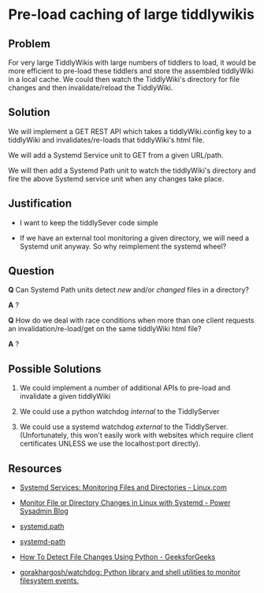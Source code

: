 # Pre-load caching of large tiddlywikis

## Problem

For very large TiddlyWikis with large numbers of tiddlers to load, it
would be more efficient to pre-load these tiddlers and store the assembled
tiddlyWiki in a local cache. We could then watch the TiddlyWiki's
directory for file changes and then invalidate/reload the TiddlyWiki.

## Solution

We will implement a GET REST API which takes a tiddlyWiki.config key to a
tiddlyWiki and invalidates/re-loads that tiddlyWiki's html file.

We will add a Systemd Service unit to GET from a given URL/path.

We will then add a Systemd Path unit to watch the tiddlyWiki's directory
and fire the above Systemd service unit when any changes take place.

## Justification

- I want to keep the tiddlySever code simple

- If we have an external tool monitoring a given directory, we will need a
  Systemd unit anyway. So why reimplement the systemd wheel?

## Question

**Q** Can Systemd Path units detect *new* and/or *changed* files in a
directory?

**A** ?


**Q** How do we deal with race conditions when more than one client
requests an invalidation/re-load/get on the same tiddlyWiki html file?

**A** ?

## Possible Solutions

1. We could implement a number of additional APIs to pre-load and
   invalidate a given tiddlyWiki

2. We could use a python watchdog *internal* to the TiddlyServer

3. We could use a systemd watchdog *external* to the TiddlyServer.
   (Unfortunately, this won't easily work with websites which require
   client certificates UNLESS we use the localhost:port directly).

## Resources

- [Systemd Services: Monitoring Files and Directories -
  Linux.com](https://www.linux.com/topic/desktop/systemd-services-monitoring-files-and-directories/)

- [Monitor File or Directory Changes in Linux with Systemd - Power
  Sysadmin Blog](https://poweradm.com/watch-file-directory-changes-linux/)

- [systemd.path](https://www.freedesktop.org/software/systemd/man/latest/systemd.path.html#)

- [systemd-path](https://www.freedesktop.org/software/systemd/man/latest/systemd-path.html#)

- [How To Detect File Changes Using Python -
  GeeksforGeeks](https://www.geeksforgeeks.org/python/how-to-detect-file-changes-using-python/)

- [gorakhargosh/watchdog: Python library and shell utilities to monitor
  filesystem events.](https://github.com/gorakhargosh/watchdog)

